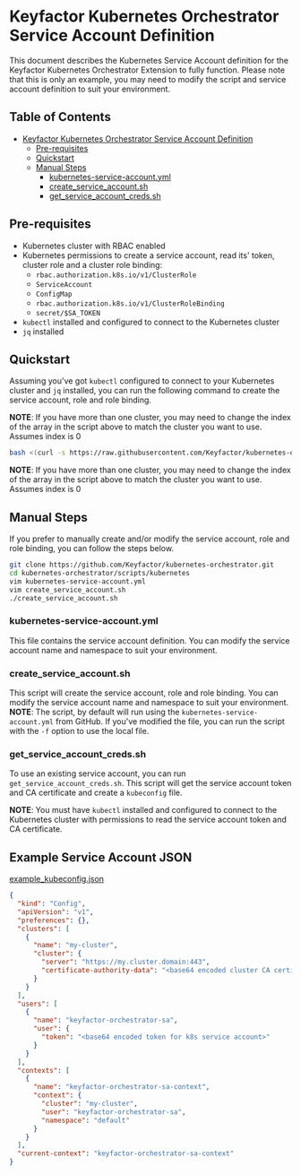 # Keyfactor Kubernetes Orchestrator Service Account Definition

This document describes the Kubernetes Service Account definition for the Keyfactor Kubernetes Orchestrator Extension to fully function. 
Please note that this is only an example, you may need to modify the script and service account definition to suit your environment.

## Table of Contents
- [Keyfactor Kubernetes Orchestrator Service Account Definition](#keyfactor-kubernetes-orchestrator-service-account-definition)
    * [Pre-requisites](#pre-requisites)
    * [Quickstart](#quickstart)
    * [Manual Steps](#manual-steps)
        + [kubernetes-service-account.yml](#kubernetes-service-accountyml)
        + [create_service_account.sh](#create-service-accountsh)
        + [get_service_account_creds.sh](#get-service-account-credssh)
        
## Pre-requisites
- Kubernetes cluster with RBAC enabled
- Kubernetes permissions to create a service account, read its' token, cluster role and a cluster role binding:
  - `rbac.authorization.k8s.io/v1/ClusterRole`
  - `ServiceAccount`
  - `ConfigMap`
  - `rbac.authorization.k8s.io/v1/ClusterRoleBinding`
  - `secret/$SA_TOKEN`
- `kubectl` installed and configured to connect to the Kubernetes cluster
- `jq` installed

## Quickstart
Assuming you've got `kubectl` configured to connect to your Kubernetes cluster and `jq` installed, you can run the following command to create the service account, role and role binding.

**NOTE**: If you have more than one cluster, you may need to change the index of the array in the script above to match the cluster you want to use. Assumes index is 0
```bash
bash <(curl -s https://raw.githubusercontent.com/Keyfactor/kubernetes-orchestrator/main/scripts/kubernetes/create_service_account.sh)
```
**NOTE**: If you have more than one cluster, you may need to change the index of the array in the script above to match the cluster you want to use. Assumes index is 0

## Manual Steps
If you prefer to manually create and/or modify the service account, role and role binding, you can follow the steps below.

```bash
git clone https://github.com/Keyfactor/kubernetes-orchestrator.git
cd kubernetes-orchestrator/scripts/kubernetes
vim kubernetes-service-account.yml
vim create_service_account.sh
./create_service_account.sh
```

### kubernetes-service-account.yml
This file contains the service account definition. You can modify the service account name and namespace to suit your environment.

### create_service_account.sh
This script will create the service account, role and role binding. You can modify the service account name and namespace to suit your environment.  
**NOTE**: The script, by default will run using the `kubernetes-service-account.yml` from GitHub. If you've modified the file, you can run the script with the `-f` option to use the local file.

### get_service_account_creds.sh
To use an existing service account, you can run `get_service_account_creds.sh`. This script will get the service account token and CA certificate and 
create a `kubeconfig` file. 

**NOTE**: You must have `kubectl` installed and configured to connect to the Kubernetes cluster with permissions to read the service account token and 
CA certificate.

## Example Service Account JSON
[example_kubeconfig.json](example_kubeconfig.json)
```json
{
  "kind": "Config",
  "apiVersion": "v1",
  "preferences": {},
  "clusters": [
    {
      "name": "my-cluster",
      "cluster": {
        "server": "https://my.cluster.domain:443",
        "certificate-authority-data": "<base64 encoded cluster CA certificate>"
      }
    }
  ],
  "users": [
    {
      "name": "keyfactor-orchestrator-sa",
      "user": {
        "token": "<base64 encoded token for k8s service account>"
      }
    }
  ],
  "contexts": [
    {
      "name": "keyfactor-orchestrator-sa-context",
      "context": {
        "cluster": "my-cluster",
        "user": "keyfactor-orchestrator-sa",
        "namespace": "default"
      }
    }
  ],
  "current-context": "keyfactor-orchestrator-sa-context"
}
```